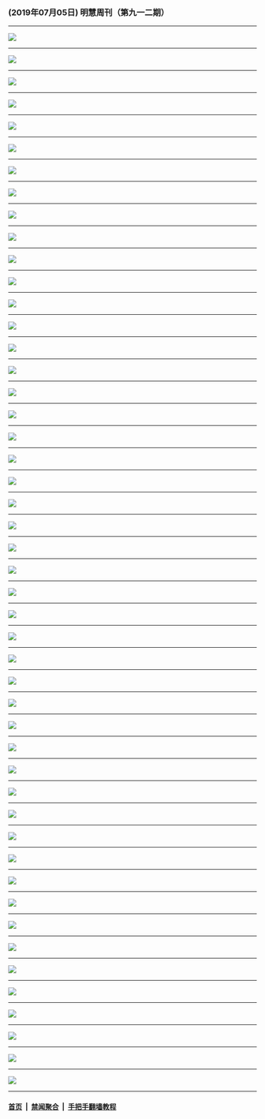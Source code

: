 ### (2019年07月05日) 明慧周刊（第九一二期） 

---

<img src="http://qikan.minghui.org/mhqkpage/qikanimage/2019/07/05/mhweekly912_read-online1.png"/><hr/>
<img src="http://qikan.minghui.org/mhqkpage/qikanimage/2019/07/05/mhweekly912_read-online2.png"/><hr/>
<img src="http://qikan.minghui.org/mhqkpage/qikanimage/2019/07/05/mhweekly912_read-online3.png"/><hr/>
<img src="http://qikan.minghui.org/mhqkpage/qikanimage/2019/07/05/mhweekly912_read-online4.png"/><hr/>
<img src="http://qikan.minghui.org/mhqkpage/qikanimage/2019/07/05/mhweekly912_read-online5.png"/><hr/>
<img src="http://qikan.minghui.org/mhqkpage/qikanimage/2019/07/05/mhweekly912_read-online6.png"/><hr/>
<img src="http://qikan.minghui.org/mhqkpage/qikanimage/2019/07/05/mhweekly912_read-online7.png"/><hr/>
<img src="http://qikan.minghui.org/mhqkpage/qikanimage/2019/07/05/mhweekly912_read-online8.png"/><hr/>
<img src="http://qikan.minghui.org/mhqkpage/qikanimage/2019/07/05/mhweekly912_read-online9.png"/><hr/>
<img src="http://qikan.minghui.org/mhqkpage/qikanimage/2019/07/05/mhweekly912_read-online10.png"/><hr/>
<img src="http://qikan.minghui.org/mhqkpage/qikanimage/2019/07/05/mhweekly912_read-online11.png"/><hr/>
<img src="http://qikan.minghui.org/mhqkpage/qikanimage/2019/07/05/mhweekly912_read-online12.png"/><hr/>
<img src="http://qikan.minghui.org/mhqkpage/qikanimage/2019/07/05/mhweekly912_read-online13.png"/><hr/>
<img src="http://qikan.minghui.org/mhqkpage/qikanimage/2019/07/05/mhweekly912_read-online14.png"/><hr/>
<img src="http://qikan.minghui.org/mhqkpage/qikanimage/2019/07/05/mhweekly912_read-online15.png"/><hr/>
<img src="http://qikan.minghui.org/mhqkpage/qikanimage/2019/07/05/mhweekly912_read-online16.png"/><hr/>
<img src="http://qikan.minghui.org/mhqkpage/qikanimage/2019/07/05/mhweekly912_read-online17.png"/><hr/>
<img src="http://qikan.minghui.org/mhqkpage/qikanimage/2019/07/05/mhweekly912_read-online18.png"/><hr/>
<img src="http://qikan.minghui.org/mhqkpage/qikanimage/2019/07/05/mhweekly912_read-online19.png"/><hr/>
<img src="http://qikan.minghui.org/mhqkpage/qikanimage/2019/07/05/mhweekly912_read-online20.png"/><hr/>
<img src="http://qikan.minghui.org/mhqkpage/qikanimage/2019/07/05/mhweekly912_read-online21.png"/><hr/>
<img src="http://qikan.minghui.org/mhqkpage/qikanimage/2019/07/05/mhweekly912_read-online22.png"/><hr/>
<img src="http://qikan.minghui.org/mhqkpage/qikanimage/2019/07/05/mhweekly912_read-online23.png"/><hr/>
<img src="http://qikan.minghui.org/mhqkpage/qikanimage/2019/07/05/mhweekly912_read-online24.png"/><hr/>
<img src="http://qikan.minghui.org/mhqkpage/qikanimage/2019/07/05/mhweekly912_read-online25.png"/><hr/>
<img src="http://qikan.minghui.org/mhqkpage/qikanimage/2019/07/05/mhweekly912_read-online26.png"/><hr/>
<img src="http://qikan.minghui.org/mhqkpage/qikanimage/2019/07/05/mhweekly912_read-online27.png"/><hr/>
<img src="http://qikan.minghui.org/mhqkpage/qikanimage/2019/07/05/mhweekly912_read-online28.png"/><hr/>
<img src="http://qikan.minghui.org/mhqkpage/qikanimage/2019/07/05/mhweekly912_read-online29.png"/><hr/>
<img src="http://qikan.minghui.org/mhqkpage/qikanimage/2019/07/05/mhweekly912_read-online30.png"/><hr/>
<img src="http://qikan.minghui.org/mhqkpage/qikanimage/2019/07/05/mhweekly912_read-online31.png"/><hr/>
<img src="http://qikan.minghui.org/mhqkpage/qikanimage/2019/07/05/mhweekly912_read-online32.png"/><hr/>
<img src="http://qikan.minghui.org/mhqkpage/qikanimage/2019/07/05/mhweekly912_read-online33.png"/><hr/>
<img src="http://qikan.minghui.org/mhqkpage/qikanimage/2019/07/05/mhweekly912_read-online34.png"/><hr/>
<img src="http://qikan.minghui.org/mhqkpage/qikanimage/2019/07/05/mhweekly912_read-online35.png"/><hr/>
<img src="http://qikan.minghui.org/mhqkpage/qikanimage/2019/07/05/mhweekly912_read-online36.png"/><hr/>
<img src="http://qikan.minghui.org/mhqkpage/qikanimage/2019/07/05/mhweekly912_read-online37.png"/><hr/>
<img src="http://qikan.minghui.org/mhqkpage/qikanimage/2019/07/05/mhweekly912_read-online38.png"/><hr/>
<img src="http://qikan.minghui.org/mhqkpage/qikanimage/2019/07/05/mhweekly912_read-online39.png"/><hr/>
<img src="http://qikan.minghui.org/mhqkpage/qikanimage/2019/07/05/mhweekly912_read-online40.png"/><hr/>
<img src="http://qikan.minghui.org/mhqkpage/qikanimage/2019/07/05/mhweekly912_read-online41.png"/><hr/>
<img src="http://qikan.minghui.org/mhqkpage/qikanimage/2019/07/05/mhweekly912_read-online42.png"/><hr/>
<img src="http://qikan.minghui.org/mhqkpage/qikanimage/2019/07/05/mhweekly912_read-online43.png"/><hr/>
<img src="http://qikan.minghui.org/mhqkpage/qikanimage/2019/07/05/mhweekly912_read-online44.png"/><hr/>
<img src="http://qikan.minghui.org/mhqkpage/qikanimage/2019/07/05/mhweekly912_read-online45.png"/><hr/>
<img src="http://qikan.minghui.org/mhqkpage/qikanimage/2019/07/05/mhweekly912_read-online46.png"/><hr/>
<img src="http://qikan.minghui.org/mhqkpage/qikanimage/2019/07/05/mhweekly912_read-online47.png"/><hr/>
<img src="http://qikan.minghui.org/mhqkpage/qikanimage/2019/07/05/mhweekly912_read-online48.png"/><hr/>


#### [首页](../../../..) &nbsp;|&nbsp; [禁闻聚合](https://github.com/gfw-breaker/banned-news) &nbsp;|&nbsp; [手把手翻墙教程](https://github.com/gfw-breaker/guides) 